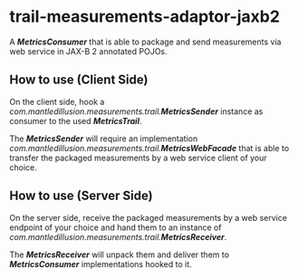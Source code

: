 # trail-measurements-adaptor-jaxb2

A **_MetricsConsumer_** that is able to package and send measurements via web service in JAX-B 2 annotated POJOs.

## How to use (Client Side)
On the client side, hook a _com.mantledillusion.measurements.trail.**MetricsSender**_ instance as consumer to the used **_MetricsTrail_**. 

The **_MetricsSender_** will require an implementation _com.mantledillusion.measurements.trail.**MetricsWebFacade**_ that is able to transfer the packaged measurements by a web service client of your choice.


## How to use (Server Side)
On the server side, receive the packaged measurements by a web service endpoint of your choice and hand them to an instance of _com.mantledillusion.measurements.trail.**MetricsReceiver**_. 

The _**MetricsReceiver**_ will unpack them and deliver them to _**MetricsConsumer**_ implementations hooked to it.